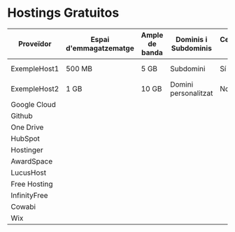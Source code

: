 # Hostings Gratuitos

| Proveïdor      | Espai d'emmagatzematge | Ample de banda | Dominis i Subdominis | Certificat SSL | Publicitat | Altres Característiques        |
|----------------|------------------------|----------------|-----------------------|----------------|------------|--------------------------------|
| ExempleHost1   | 500 MB                 | 5 GB          | Subdomini             | Sí             | Sí         | Suport per a WordPress         |
| ExempleHost2   | 1 GB                   | 10 GB         | Domini personalitzat  | No             | No         | Base de dades MySQL            |
| Google Cloud |
| Github |
| One Drive |
| HubSpot |
| Hostinger |
| AwardSpace |
| LucusHost |
| Free Hosting |
| InfinityFree |
| Cowabi |
| Wix |
